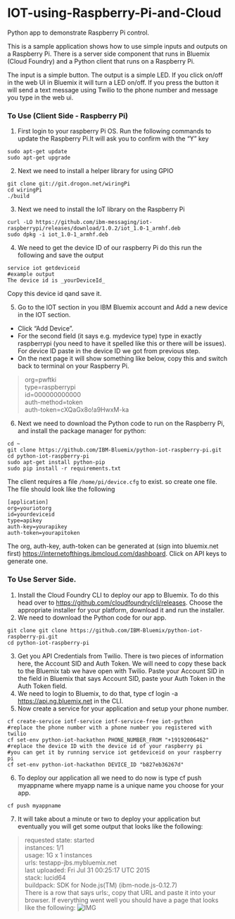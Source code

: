 # IOT-using-Raspberry-Pi-and-Cloud

Python app to demonstrate Raspberry Pi control.  

This is a sample application shows how to use simple inputs and outputs on a
Raspberry Pi.  There is a server side component that runs in Bluemix (Cloud Foundry) and
a Python client that runs on a Raspberry Pi.

The input is a simple button.  The output is a simple LED.  If you click on/off
in the web UI in Bluemix it will turn a LED on/off.  If you press the button
it will send a text message using Twilio to the phone number and message you
type in the web ui.

### To Use (Client Side - Raspberry Pi)
1. First login to your raspberry Pi OS. Run the following commands to update the Raspberry Pi.It will ask you to confirm with the “Y” key
```
sudo apt-get update
sudo apt-get upgrade
```

2. Next we need to install a helper library for using GPIO
```
git clone git://git.drogon.net/wiringPi
cd wiringPi
./build
```

3. Next we need to install the IoT library on the Raspberry Pi
```
curl -LO https://github.com/ibm-messaging/iot-raspberrypi/releases/download/1.0.2/iot_1.0-1_armhf.deb
sudo dpkg -i iot_1.0-1_armhf.deb
```
4. We need to get the device ID of our raspberry Pi do this run the following and save the output
```
service iot getdeviceid
#example output
The device id is _yourDeviceId_
```
Copy this device id qand save it.

5. Go to the IOT section in you IBM Bluemix account and Add a new device in the IOT section.
* Click “Add Device”.
* For the second field (it says e.g. mydevice type) type in exactly raspberrypi (you need to have it spelled like this or there will be issues). For device ID paste in the device ID we got from previous step.
* On the next page it will show something like below, copy this and switch back to terminal on your Raspberry Pi.
> org=pwftki  
> type=raspberrypi  
> id=000000000000  
> auth-method=token  
> auth-token=cXQaGx8o!a9HwxM-ka  

6. Next we need to download the Python code to run on the Raspberry Pi, and install the package manager for python:
```
cd ~
git clone https://github.com/IBM-Bluemix/python-iot-raspberry-pi.git
cd python-iot-raspberry-pi
sudo apt-get install python-pip
sudo pip install -r requirements.txt
```

The client requires a file ```/home/pi/device.cfg``` to exist. so create one file.
The file should look like the following
```
[application]
org=youriotorg
id=yourdeviceid
type=apikey
auth-key=yourapikey
auth-token=yourapitoken
```
The org, auth-key, auth-token can be generated at (sign into bluemix.net first) https://internetofthings.ibmcloud.com/dashboard.  Click on API keys to generate one.

### To Use Server Side.
1.  Install the Cloud Foundry CLI to deploy our app to Bluemix. To do this head over to https://github.com/cloudfoundry/cli/releases. Choose the appropriate installer for your platform, download it and run the installer.
2. We need to download the Python code for our app.
```
git clone git clone https://github.com/IBM-Bluemix/python-iot-raspberry-pi.git
cd python-iot-raspberry-pi
```
3. Get you API Credentials from Twilio. There is two pieces of information here, the Account SID and Auth Token. We will need to copy these back to the Bluemix tab we have open with Twilio. Paste your Account SID in the field in Bluemix that says Account SID, paste your Auth Token in the Auth Token field.
4. We need to login to Bluemix, to do that, type cf login -a https://api.ng.bluemix.net in the CLI.
5. Now create a service for your application and setup your phone number.

```
cf create-service iotf-service iotf-service-free iot-python
#replace the phone number with a phone number you registered with twilio
cf set-env python-iot-hackathon PHONE_NUMBER_FROM "+19192006462"
#replace the device ID with the device id of your raspberry pi
#you can get it by running service iot getdeviceid on your raspberry pi
cf set-env python-iot-hackathon DEVICE_ID "b827eb36267d"
```
6. To deploy our application all we need to do now is type cf push myappname where myapp name is a unique name you choose for your app.
```
cf push myappname
```
7. It will take about a minute or two to deploy your application but eventually you will get some output that looks like the following:
> requested state: started  
> instances: 1/1  
> usage: 1G x 1 instances  
> urls: testapp-jbs.mybluemix.net  
> last uploaded: Fri Jul 31 00:25:17 UTC 2015  
> stack: lucid64  
> buildpack: SDK for Node.js(TM) (ibm-node.js-0.12.7)  
There is a row that says urls:, copy that URL and paste it into your browser.
If everything went well you should have a page that looks like the following:
![IMG]()
